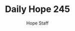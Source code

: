 ---
image: /assets/img/daily-hope-default-artwork.png
title: Daily Hope 245
number: 245
categories:
  - Daily Hope
author: Hope Staff
notes: Daily Hope 245
embed: >-
  <iframe src="https://open.spotify.com/embed/episode/48g91LIY4ESqdAh7SPvaYO?utm_source=generator" width="400px" height="102px" frameborder=“0" scrolling=“no”></iframe>
---